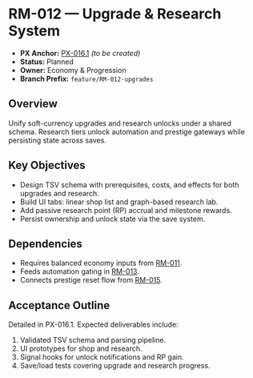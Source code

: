 # RM-012 — Upgrade & Research System

- **PX Anchor:** [PX-016.1](../prompts/PX-016.1.md) _(to be created)_
- **Status:** Planned
- **Owner:** Economy & Progression
- **Branch Prefix:** `feature/RM-012-upgrades`

## Overview
Unify soft-currency upgrades and research unlocks under a shared schema. Research tiers unlock automation and prestige gateways while persisting state across saves.

## Key Objectives
- Design TSV schema with prerequisites, costs, and effects for both upgrades and research.
- Build UI tabs: linear shop list and graph-based research lab.
- Add passive research point (RP) accrual and milestone rewards.
- Persist ownership and unlock state via the save system.

## Dependencies
- Requires balanced economy inputs from [RM-011](RM-011.md).
- Feeds automation gating in [RM-013](RM-013.md).
- Connects prestige reset flow from [RM-015](RM-015.md).

## Acceptance Outline
Detailed in PX-016.1. Expected deliverables include:
1. Validated TSV schema and parsing pipeline.
2. UI prototypes for shop and research.
3. Signal hooks for unlock notifications and RP gain.
4. Save/load tests covering upgrade and research progress.
